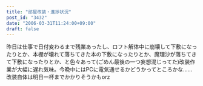 ```yaml
---
title: "部屋改装・進捗状況"
post_id: "3432"
date: "2006-03-31T11:24:00+09:00"
draft: false
---
```



昨日は仕事で日付変わるまで残業あったし、ロフト解体中に崩壊して下敷になったりとか、本棚が壊れて落ちてきた本の下敷になったりとか、魔理沙が落ちてきて下敷になったりとか、と色々あって(ごめん最後の一つ妄想混じってた)改装作業が大幅に遅れ気味。今晩中にはPCに電気通せるかどうかってところかな……改装自体は明日一杯までかかりそうかもorz
